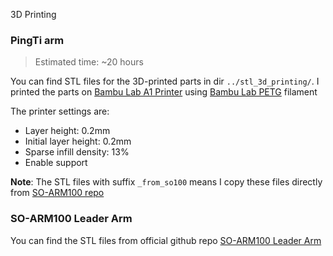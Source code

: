 3D Printing

### PingTi arm
> Estimated time: ~20 hours

You can find STL files for the 3D-printed parts in dir `../stl_3d_printing/`. I printed the parts on [Bambu Lab A1 Printer](https://www.amazon.com/Multi-Color-Precision-Full-Auto-Calibration-Compensation/dp/B0D17V4SKM?th=1) using [Bambu Lab PETG](https://www.matterhackers.com/store/l/bambu-lab-petg-basic-filament-175mm-1kg/sk/MW6ED56H) filament

The printer settings are:
- Layer height: 0.2mm
- Initial layer height: 0.2mm
- Sparse infill density: 13%
- Enable support


**Note**: The STL files with suffix `_from_so100` means I copy these files directly from [SO-ARM100 repo](https://github.com/TheRobotStudio/SO-ARM100)

### SO-ARM100 Leader Arm
You can find the STL files from official github repo [SO-ARM100 Leader Arm](https://github.com/TheRobotStudio/SO-ARM100/blob/main/stl_files_for_3dprinting/Leader/Print_Leader_SO_ARM100_08k_Ender.STL)
